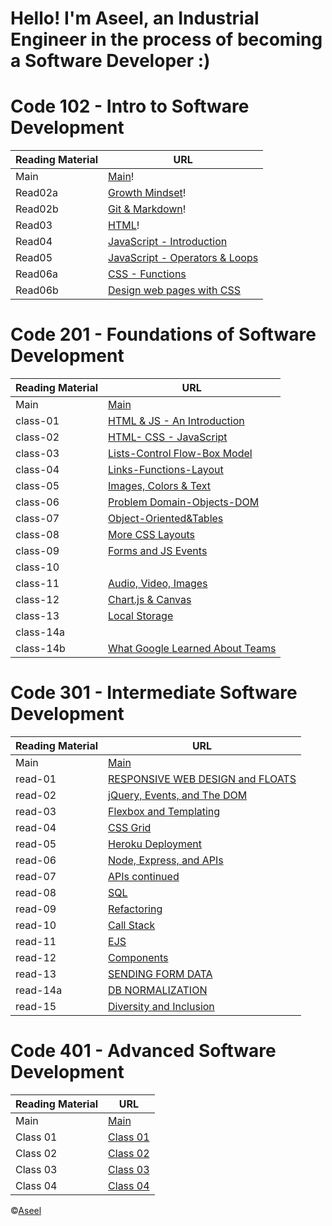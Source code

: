 # Hello! I'm Aseel, an Industrial Engineer in the process of becoming a Software Developer :)


# Code 102 - Intro to Software Development 

Reading Material  | URL
------------------|--------------
Main              | [Main](https://aseel-z.github.io/reading-notes/)!
Read02a           | [Growth Mindset](https://aseel-z.github.io/reading-notes/read02a)!
Read02b           | [Git & Markdown](https://aseel-z.github.io/reading-notes/read02b)!
Read03            | [HTML](https://aseel-z.github.io/reading-notes/read03)!
Read04            | [JavaScript - Introduction](https://aseel-z.github.io/reading-notes/read04)
Read05            | [JavaScript - Operators & Loops](https://aseel-z.github.io/reading-notes/read05)
Read06a           | [CSS - Functions](https://aseel-z.github.io/reading-notes/read06a)
Read06b           | [Design web pages with CSS](https://aseel-z.github.io/reading-notes/read06b)

# Code 201 - Foundations of Software Development

Reading Material  | URL
------------------|--------------
Main              | [Main](https://aseel-z.github.io/reading-notes/)
class-01          | [HTML & JS - An Introduction](https://aseel-z.github.io/reading-notes/class-01)
class-02          | [HTML- CSS - JavaScript](https://aseel-z.github.io/reading-notes/class-02)
class-03          | [Lists-Control Flow-Box Model](https://aseel-z.github.io/reading-notes/class-03)
class-04          | [Links-Functions-Layout](https://aseel-z.github.io/reading-notes/class-04)
class-05          | [Images, Colors & Text](https://aseel-z.github.io/reading-notes/class-05)
class-06          | [Problem Domain-Objects-DOM](https://aseel-z.github.io/reading-notes/class-06)
class-07          | [Object-Oriented&Tables](https://aseel-z.github.io/reading-notes/class-07)
class-08          | [More CSS Layouts](https://aseel-z.github.io/reading-notes/class-08)
class-09          | [Forms and JS Events](https://aseel-z.github.io/reading-notes/class-09)
class-10          | [](https://aseel-z.github.io/reading-notes/class-10)
class-11          | [Audio, Video, Images](https://aseel-z.github.io/reading-notes/class-11)
class-12          | [Chart.js & Canvas](https://aseel-z.github.io/reading-notes/class-12)
class-13          | [Local Storage](https://aseel-z.github.io/reading-notes/class-13)
class-14a          | [](https://aseel-z.github.io/reading-notes/class-14a)
class-14b         | [What Google Learned About Teams](https://aseel-z.github.io/reading-notes/class-14b)

# Code 301 - Intermediate Software Development

Reading Material  | URL
------------------|--------------
Main              | [Main](https://aseel-z.github.io/reading-notes/)
read-01           | [RESPONSIVE WEB DESIGN and FLOATS](https://aseel-z.github.io/reading-notes/read-01)
read-02           | [jQuery, Events, and The DOM](https://aseel-z.github.io/reading-notes/read-02)
read-03           | [Flexbox and Templating](https://aseel-z.github.io/reading-notes/read-03)
read-04           | [CSS Grid](https://aseel-z.github.io/reading-notes/read-04)
read-05           | [Heroku Deployment](https://aseel-z.github.io/reading-notes/read-05)
read-06           | [Node, Express, and APIs](https://aseel-z.github.io/reading-notes/read-06)
read-07           | [APIs continued](https://aseel-z.github.io/reading-notes/read-07)
read-08           | [SQL](https://aseel-z.github.io/reading-notes/read-08)
read-09           | [Refactoring](https://aseel-z.github.io/reading-notes/read-09)
read-10           | [Call Stack](https://aseel-z.github.io/reading-notes/read-10)
read-11           | [EJS](https://aseel-z.github.io/reading-notes/read-11)
read-12           | [Components](https://aseel-z.github.io/reading-notes/read-12)
read-13           | [SENDING FORM DATA](https://aseel-z.github.io/reading-notes/read-13)
read-14a          | [DB NORMALIZATION](https://aseel-z.github.io/reading-notes/read-14a)
read-15          | [Diversity and Inclusion](https://aseel-z.github.io/reading-notes/read-15)

# Code 401 - Advanced Software Development

Reading Material  | URL
------------------|--------------
Main              | [Main](https://aseel-z.github.io/reading-notes/)
Class 01          | [Class 01](https://aseel-z.github.io/reading-notes/read-401-01)
Class 02          | [Class 02](https://aseel-z.github.io/reading-notes/read-401-02)
Class 03          | [Class 03](https://aseel-z.github.io/reading-notes/read-401-03)
Class 04          | [Class 04](https://aseel-z.github.io/reading-notes/read-401-04)


                  

&copy;[Aseel](https://github.com/Aseel-Z)